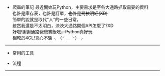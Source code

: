 * 爬蟲的筆記
最近開始玩Python，主要需求是至各大通路抓取需要的資料  
也許是庫存表，也許是訂單，~~也許是罰款明細(XD)~~  
簡單的說就是取代"人"的一些日常。  
雖然我還是不太明白，泱泱大通路開個API怎麼了?XD   
~~好啦!謝謝通路爸爸賞飯吃，Python真好玩~~  
相較於4GL!真心不騙 ╮（╯＿╰）╭
---
* 常用的工具

* 流程
---
